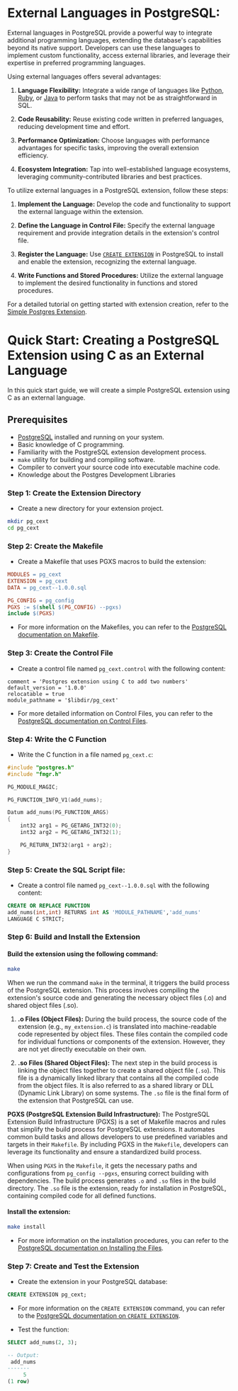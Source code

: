 # External Languages in PostgreSQL:
External languages in PostgreSQL provide a powerful way to integrate additional programming languages, extending the database's capabilities beyond its native support. Developers can use these languages to implement custom functionality, access external libraries, and leverage their expertise in preferred programming languages.

Using external languages offers several advantages:

1. **Language Flexibility:** Integrate a wide range of languages like [Python](https://www.python.org), [Ruby](https://www.ruby-lang.org/en/), or [Java](https://www.java.com/en/) to perform tasks that may not be as straightforward in SQL.

2. **Code Reusability:** Reuse existing code written in preferred languages, reducing development time and effort.

3. **Performance Optimization:** Choose languages with performance advantages for specific tasks, improving the overall extension efficiency.

4. **Ecosystem Integration:** Tap into well-established language ecosystems, leveraging community-contributed libraries and best practices.

To utilize external languages in a PostgreSQL extension, follow these steps:

1. **Implement the Language:** Develop the code and functionality to support the external language within the extension.

2. **Define the Language in Control File:** Specify the external language requirement and provide integration details in the extension's control file.

3. **Register the Language:** Use [`CREATE EXTENSION`](https://www.postgresql.org/docs/current/sql-createextension.html) in PostgreSQL to install and enable the extension, recognizing the external language.

4. **Write Functions and Stored Procedures:** Utilize the external language to implement the desired functionality in functions and stored procedures.

For a detailed tutorial on getting started with extension creation, refer to the [Simple Postgres Extension](https://github.com/IshaanAdarsh/Postgres-extension-tutorial/blob/main/SGML/Main.md).

# Quick Start: Creating a PostgreSQL Extension using C as an External Language
In this quick start guide, we will create a simple PostgreSQL extension using C as an external language.

## Prerequisites
- [PostgreSQL](https://www.postgresql.org/download/) installed and running on your system.
- Basic knowledge of C programming.
- Familiarity with the PostgreSQL extension development process.
- `make` utility for building and compiling software. 
- Compiler to convert your source code into executable machine code.
- Knowledge about the Postgres Development Libraries

### Step 1: Create the Extension Directory
- Create a new directory for your extension project.

```bash
mkdir pg_cext
cd pg_cext
```

### Step 2: Create the Makefile
- Create a Makefile that uses PGXS macros to build the extension:

```makefile
MODULES = pg_cext
EXTENSION = pg_cext
DATA = pg_cext--1.0.0.sql

PG_CONFIG = pg_config
PGXS := $(shell $(PG_CONFIG) --pgxs)
include $(PGXS)
```
- For more information on the Makefiles, you can refer to the [PostgreSQL documentation on Makefile](https://www.postgresql.org/docs/current/extend-pgxs.html).

### Step 3: Create the Control File
- Create a control file named `pg_cext.control` with the following content:

```control
comment = 'Postgres extension using C to add two numbers'
default_version = '1.0.0'
relocatable = true
module_pathname = '$libdir/pg_cext'
```
- For more detailed information on Control Files, you can refer to the [PostgreSQL documentation on Control Files](https://www.postgresql.org/docs/current/extend-extensions.html#id-1.8.3.20.11).

### Step 4: Write the C Function
- Write the C function in a file named `pg_cext.c`:

```c
#include "postgres.h"
#include "fmgr.h"

PG_MODULE_MAGIC;

PG_FUNCTION_INFO_V1(add_nums);

Datum add_nums(PG_FUNCTION_ARGS)
{
    int32 arg1 = PG_GETARG_INT32(0);
    int32 arg2 = PG_GETARG_INT32(1);

    PG_RETURN_INT32(arg1 + arg2);
}
```

### Step 5: Create the SQL Script file:
- Create a control file named `pg_cext--1.0.0.sql` with the following content:

```sql
CREATE OR REPLACE FUNCTION
add_nums(int,int) RETURNS int AS 'MODULE_PATHNAME','add_nums'
LANGUAGE C STRICT;
```

### Step 6: Build and Install the Extension

#### Build the extension using the following command:

```bash
make
```

When we run the command `make` in the terminal, it triggers the build process of the PostgreSQL extension. This process involves compiling the extension's source code and generating the necessary object files (.o) and shared object files (.so).

1. **.o Files (Object Files):** During the build process, the source code of the extension (e.g., `my_extension.c`) is translated into machine-readable code represented by object files. These files contain the compiled code for individual functions or components of the extension. However, they are not yet directly executable on their own.

2. **.so Files (Shared Object Files):** The next step in the build process is linking the object files together to create a shared object file (`.so`). This file is a dynamically linked library that contains all the compiled code from the object files. It is also referred to as a shared library or DLL (Dynamic Link Library) on some systems. The `.so` file is the final form of the extension that PostgreSQL can use.

**PGXS (PostgreSQL Extension Build Infrastructure):** 
The PostgreSQL Extension Build Infrastructure (PGXS) is a set of Makefile macros and rules that simplify the build process for PostgreSQL extensions. It automates common build tasks and allows developers to use predefined variables and targets in their `Makefile`. By including PGXS in the `Makefile`, developers can leverage its functionality and ensure a standardized build process.

When using `PGXS` in the `Makefile`, it gets the necessary paths and configurations from `pg_config --pgxs`, ensuring correct building with dependencies. The build process generates `.o` and `.so` files in the build directory. The `.so` file is the extension, ready for installation in PostgreSQL, containing compiled code for all defined functions.

#### Install the extension:

```bash
make install
```

- For more information on the installation procedures, you can refer to the [PostgreSQL documentation on Installing the Files](https://www.postgresql.org/docs/current/install-procedure.html#INSTALL).

### Step 7: Create and Test the Extension
- Create the extension in your PostgreSQL database:

```sql
CREATE EXTENSION pg_cext;
```
- For more information on the `CREATE EXTENSION` command, you can refer to the [PostgreSQL documentation on `CREATE EXTENSION`](https://www.postgresql.org/docs/current/sql-createextension.html).

- Test the function:

```sql
SELECT add_nums(2, 3);

-- Output:
 add_nums
-------
     5
(1 row)

```
